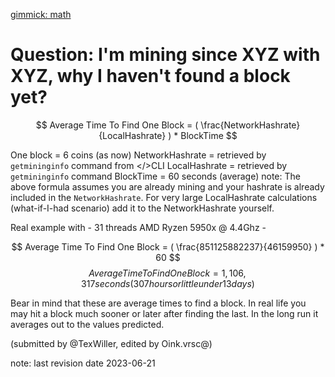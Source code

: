 [gimmick: math]()

# Question: I'm mining since XYZ with XYZ, why I haven't found a block yet?

$$ Average Time To Find One Block = ( \frac{NetworkHashrate}{LocalHashrate} ) * BlockTime $$

One block = 6 coins (as now)
NetworkHashrate = retrieved by `getmininginfo` command from </>CLI
LocalHashrate = retrieved by `getmininginfo` command
BlockTime = 60 seconds (average)
note: The above formula assumes you are already mining and your hashrate is already included in the `NetworkHashrate`. For very large LocalHashrate calculations (what-if-I-had scenario) add it to the NetworkHashrate yourself.

Real example with - 31 threads AMD Ryzen 5950x @ 4.4Ghz -

$$ Average Time To Find One Block = ( \frac{851125882237}{46159950} ) * 60 $$
$$ Average Time To Find One Block = 1,106,317 seconds (307 hours or little under 13 days) $$

Bear in mind that these are average times to find a block. In real life you may hit a block much sooner or later after finding the last. In the long run it averages out to the values predicted.

(submitted by @TexWiller, edited by Oink.vrsc@)

note: last revision date 2023-06-21
